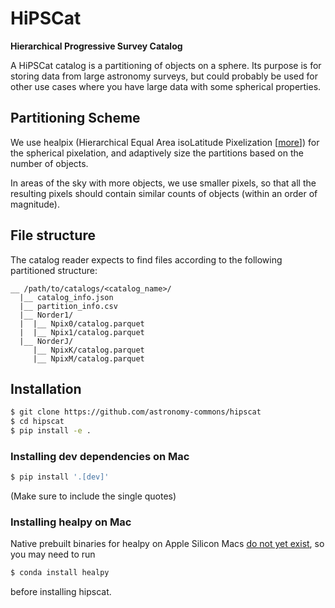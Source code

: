 # HiPSCat

**Hierarchical Progressive Survey Catalog**

A HiPSCat catalog is a partitioning of objects on a sphere. Its purpose is for storing data from large astronomy surveys, but could probably be used for other use cases where you have large data with some spherical properties.

## Partitioning Scheme

We use healpix (Hierarchical Equal Area isoLatitude Pixelization [[more](https://healpix.jpl.nasa.gov/)]) for the spherical pixelation, and adaptively size the partitions based on the number of objects.

In areas of the sky with more objects, we use smaller pixels, so that all the resulting pixels should contain similar counts of objects (within an order of magnitude).

## File structure

The catalog reader expects to find files according to the following partitioned structure:

```
__ /path/to/catalogs/<catalog_name>/
  |__ catalog_info.json
  |__ partition_info.csv
  |__ Norder1/
  |  |__ Npix0/catalog.parquet
  |  |__ Npix1/catalog.parquet
  |__ NorderJ/
     |__ NpixK/catalog.parquet
     |__ NpixM/catalog.parquet
```

## Installation


```bash
$ git clone https://github.com/astronomy-commons/hipscat
$ cd hipscat
$ pip install -e .
```

### Installing dev dependencies on Mac

```bash
$ pip install '.[dev]'
```
(Make sure to include the single quotes)

### Installing healpy on Mac
Native prebuilt binaries for healpy on Apple Silicon Macs [do not yet exist](https://healpy.readthedocs.io/en/latest/install.html#binary-installation-with-pip-recommended-for-most-other-python-users), so you may need to run 
```bash
$ conda install healpy
``` 
before installing hipscat.
